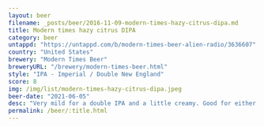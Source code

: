 ```yaml
---
layout: beer
filename: _posts/beer/2016-11-09-modern-times-hazy-citrus-dipa.md
title: Modern times hazy citrus DIPA
category: beer
untappd: "https://untappd.com/b/modern-times-beer-alien-radio/3636607"
country: "United States"
brewery: "Modern Times Beer"
breweryURL: "/brewery/modern-times-beer.html"
style: "IPA - Imperial / Double New England"
score: 8
img: /img/list/modern-times-hazy-citrus-dipa.jpeg
beer-date: "2021-06-05"
desc: "Very mild for a double IPA and a little creamy. Good for either smashing or sipping"
permalink: /beer/:title.html
---
```

